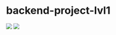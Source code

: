 # backend-project-lvl1

<div>
  <a href="https://codeclimate.com/github/MalafeevArtem/backend-project-lvl1/maintainability"><img                    src="https://api.codeclimate.com/v1/badges/0ca6c658a76e6f721c16/maintainability"  /></a>
  <a href="https://codeclimate.com/github/codeclimate/codeclimate/test_coverage"><img        src="https://api.codeclimate.com/v1/badges/a99a88d28ad37a79dbf6/test_coverage"  /></a>
</div>
